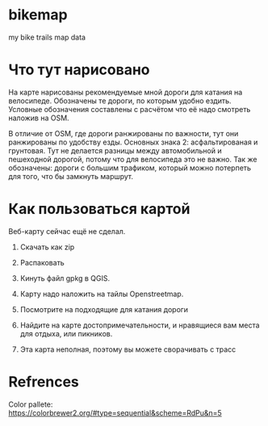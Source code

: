 # bikemap
my bike trails map data

# Что тут нарисовано
На карте нарисованы рекомендуемые мной дороги для катания на велосипеде. Обозначены те дороги, по которым удобно ездить. 
Условные обозначения составлены с расчётом что её надо смотреть наложив на OSM.

В отличие от OSM, где дороги ранжированы по важности, тут они ранжированы по удобству езды. 
Основных знака 2: асфальтированая и грунтовая. Тут не делается разницы между автомобильной и пешеходной дорогой, потому что для велосипеда это не важно.
Так же обозначены: дороги с большим трафиком, который можно потерпеть для того, что бы замкнуть маршрут.

# Как пользоваться картой

Веб-карту сейчас ещё не сделал.

1. Скачать как zip
2. Распаковать
3. Кинуть файл gpkg в QGIS.

1. Карту надо наложить на тайлы Openstreetmap.
2. Посмотрите на подходящие для катания дороги
3. Найдите на карте достопримечательности, и нравящиеся вам места для отдыха, или пикников.
4. Эта карта неполная, поэтому вы можете сворачивать с трасс

# Refrences
Color pallete: https://colorbrewer2.org/#type=sequential&scheme=RdPu&n=5
